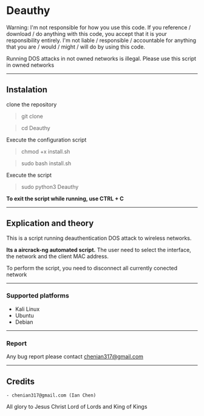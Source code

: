# Deauthy

Warning: I'm not responsible for how you use this code. If you reference / download / do anything with this code, you accept that it is your responsibility entirely. I'm not liable / responsible / accountable for anything that you are / would / might / will do by using this code.

Running DOS attacks in not owned networks is illegal. Please use this script in owned networks


____


## Instalation
clone the repository
> git clone 


> cd Deauthy


Execute the configuration script
> chmod +x install.sh


> sudo bash install.sh


Execute the script
> sudo python3 Deauthy


**To exit the script while running, use CTRL + C**


____


## Explication and theory
This is a script running deauthentication DOS attack to wireless networks.


**Its a aircrack-ng automated script.** The user need to select the interface, the network and the client MAC address.


To perform the script, you need to disconnect all currently conected network


____


### Supported platforms
- Kali Linux
- Ubuntu
- Debian


____


### Report 
Any bug report please contact chenian317@gmail.com

____


## Credits
	- chenian317@gmail.com (Ian Chen)


All glory to Jesus Christ Lord of Lords and King of Kings
